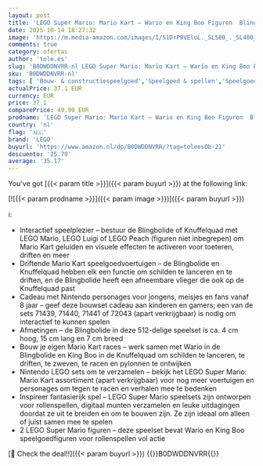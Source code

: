 ```yaml
---
layout: post
title: 'LEGO Super Mario: Mario Kart – Wario en King Boo Figuren  Blingbolide en Knuffelquad  Voertuigen voor Kinderen  Cadeau met Nintendo Personages voor Gamers Vanaf 8 Jaar 72038'
date: 2025-10-14 18:27:32
image: 'https://m.media-amazon.com/images/I/51DrP9VEloL._SL500_._SL400_.jpg'
comments: true
category: ofertas
author: 'tole.es'
slug: 'B0DWDDNVRR-nl LEGO Super Mario: Mario Kart – Wario en King Boo Figuren...'
sku: 'B0DWDDNVRR-nl'
tags: [ 'Bouw- & constructiespeelgoed','Speelgoed & spellen','Speelgoedbouwsets','lego','🇳🇱', ]
actualPrice: 37.1 EUR
currency: EUR
price: 37.1
comparePrice: 49.99 EUR
prodname: 'LEGO Super Mario: Mario Kart – Wario en King Boo Figuren  Blingbolide en Knuffelquad  Voertuigen voor Kinderen  Cadeau met Nintendo Personages voor Gamers Vanaf 8 Jaar 72038'
country: 'nl'
flag: '🇳🇱'
brand: 'LEGO'
buyurl: 'https://www.amazon.nl/dp/B0DWDDNVRR/?tag=tolees0b-21'
descuento: '25.79'
average: '35.17'
---
```


You've got [{{< param title >}}]({{< param buyurl >}}) at the following link:

[![{{< param prodname >}}]({{< param image >}})]({{< param buyurl >}})

ℹ️:

- Interactief speelplezier – bestuur de Blingbolide of Knuffelquad met LEGO Mario, LEGO Luigi of LEGO Peach (figuren niet inbegrepen) om Mario Kart geluiden en visuele effecten te activeren voor toeteren, driften en meer
- Driftende Mario Kart speelgoedvoertuigen – de Blingbolide en Knuffelquad hebben elk een functie om schilden te lanceren en te driften, en de Blingbolide heeft een afneembare vlieger die ook op de Knuffelquad past
- Cadeau met Nintendo personages voor jongens, meisjes en fans vanaf 8 jaar – geef deze bouwset cadeau aan kinderen en gamers; een van de sets 71439, 71440, 71441 of 72043 (apart verkrijgbaar) is nodig om interactief te kunnen spelen
- Afmetingen – de Blingbolide in deze 512-delige speelset is ca. 4 cm hoog, 15 cm lang en 7 cm breed
- Bouw je eigen Mario Kart races – werk samen met Wario in de Blingbolide en King Boo in de Knuffelquad om schilden te lanceren, te driften, te zweven, te racen en pylonnen te ontwijken
- Nintendo LEGO sets om te verzamelen – bekijk het LEGO Super Mario: Mario Kart assortiment (apart verkrijgbaar) voor nog meer voertuigen en personages om tegen te racen en verhalen mee te bedenken
- Inspireer fantasierijk spel – LEGO Super Mario speelsets zijn ontworpen voor rollenspellen, digitaal munten verzamelen en leuke uitdagingen doordat ze uit te breiden en om te bouwen zijn. Ze zijn ideaal om alleen of juist samen mee te spelen
- 2 LEGO Super Mario figuren – deze speelset bevat Wario en King Boo speelgoedfiguren voor rollenspellen vol actie

[🛒 Check the deal!!]({{< param buyurl >}})
{{<world>}}B0DWDDNVRR{{</world>}}
